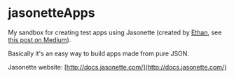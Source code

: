 # jasonetteApps
My sandbox for creating test apps using Jasonette (created by [Ethan](https://github.com/gliechtenstein), see [this post on Medium](https://medium.freecodecamp.com/how-to-build-cross-platform-mobile-apps-using-nothing-more-than-a-json-markup-f493abec1873#.xtlej7dsu)).

Basically it's an easy way to build apps made from pure JSON.

Jasonette website: [http://docs.jasonette.com/](http://docs.jasonette.com/)